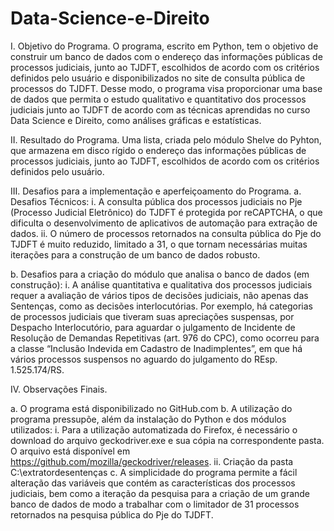 # Data-Science-e-Direito

I.	Objetivo do Programa.
O programa, escrito em Python, tem o objetivo de construir um banco de dados com o endereço das informações públicas de processos judiciais, junto ao TJDFT, escolhidos de acordo com os critérios definidos pelo usuário e disponibilizados no site de consulta pública de processos do TJDFT.
Desse modo, o programa visa proporcionar uma base de dados que permita o estudo qualitativo e quantitativo dos processos judiciais junto ao TJDFT de acordo com as técnicas aprendidas no curso Data Science e Direito, como análises gráficas e estatísticas.

II.	Resultado do Programa.
Uma lista, criada pelo módulo Shelve do Pyhton, que armazena em disco rígido o endereço das informações públicas de processos judiciais, junto ao TJDFT, escolhidos de acordo com os critérios definidos pelo usuário.

III.	Desafios para a implementação e aperfeiçoamento do Programa.
a.	Desafios Técnicos:
i.	A consulta pública dos processos judiciais no Pje (Processo Judicial Eletrônico) do TJDFT é protegida por reCAPTCHA, o que dificulta o desenvolvimento de aplicativos de automação para extração de dados.
ii.	O número de processos retornados na consulta pública do Pje do TJDFT é muito reduzido, limitado a 31, o que tornam necessárias muitas iterações para a construção de um banco de dados robusto.

b.	Desafios para a criação do módulo que analisa o banco de dados (em construção):
i.	A análise quantitativa e qualitativa dos processos judiciais requer a avaliação de vários tipos de decisões judiciais, não apenas das Sentenças, como as decisões interlocutórias. Por exemplo, há categorias de processos judiciais que tiveram suas apreciações suspensas, por Despacho Interlocutório, para aguardar o julgamento de Incidente de Resolução de Demandas Repetitivas (art. 976 do CPC), como ocorreu para a classe “Inclusão Indevida em Cadastro de Inadimplentes”, em que há vários processos suspensos no aguardo do julgamento do REsp. 1.525.174/RS.

IV.	Observações Finais.

a.	O programa está disponibilizado no GitHub.com
b.	A utilização do programa pressupõe, além da instalação do Python e dos módulos utilizados: 
i.	Para a utilização automatizada do Firefox, é necessário o download do arquivo geckodriver.exe e sua cópia na correspondente pasta. O arquivo está disponível em https://github.com/mozilla/geckodriver/releases.
ii.	Criação da pasta C:\extratordesentenças
c.	A simplicidade do programa permite a fácil alteração das variáveis que contém as características dos processos judiciais, bem como a iteração da pesquisa para a criação de um grande banco de dados de modo a trabalhar com o limitador de 31 processos retornados na pesquisa pública do Pje do TJDFT.
